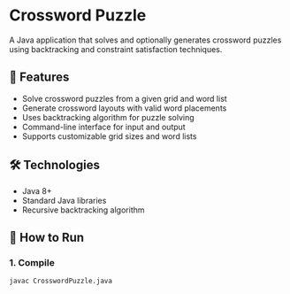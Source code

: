 # Crossword Puzzle

A Java application that solves and optionally generates crossword puzzles using backtracking and constraint satisfaction techniques.

## 📌 Features
- Solve crossword puzzles from a given grid and word list
- Generate crossword layouts with valid word placements
- Uses backtracking algorithm for puzzle solving
- Command-line interface for input and output
- Supports customizable grid sizes and word lists

## 🛠️ Technologies
- Java 8+
- Standard Java libraries
- Recursive backtracking algorithm

## 🚀 How to Run

### 1. Compile
```bash
javac CrosswordPuzzle.java
